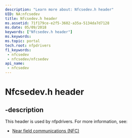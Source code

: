 ```yaml
---
description: "Learn more about: Nfcsedev.h header"
UID: NA:nfcsedev
title: Nfcsedev.h header
ms.assetid: 71f179ce-e2f5-3602-a35a-5134da7d7128
ms.date: 05/09/2018
keywords: ["Nfcsedev.h header"]
ms.keywords: 
ms.topic: portal
tech.root: nfpdrivers
f1_keywords:
 - nfcsedev
 - nfcsedev/nfcsedev
api_name:
 - nfcsedev
---
```


# Nfcsedev.h header


## -description

This header is used by nfpdrivers. For more information, see:

- [Near field communications (NFC)](../_nfpdrivers/index.md)

